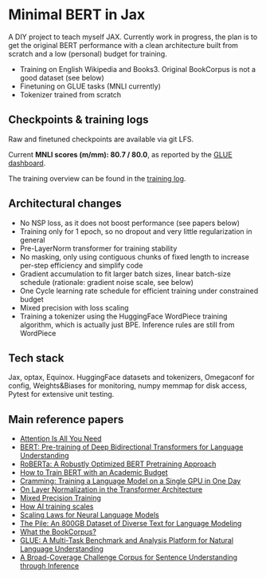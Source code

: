 # Minimal BERT in Jax

A DIY project to teach myself JAX. Currently work in progress, the plan is to get the original BERT performance with a clean architecture built from scratch and a low (personal) budget for training.

- Training on English Wikipedia and Books3. Original BookCorpus is not a good dataset (see below)
- Finetuning on GLUE tasks (MNLI currently)
- Tokenizer trained from scratch

## Checkpoints & training logs
 Raw and finetuned checkpoints are available via git LFS.

 Current **MNLI scores (m/mm): 80.7 / 80.0**, as reported by the [GLUE dashboard](https://gluebenchmark.com/leaderboard).

The training overview can be found in the [training log](log.md).


## Architectural changes
- No NSP loss, as it does not boost performance (see papers below)
- Training only for 1 epoch, so no dropout and very little regularization in general
- Pre-LayerNorm transformer for training stability
- No masking, only using contiguous chunks of fixed length to increase per-step efficiency and simplify code
- Gradient accumulation to fit larger batch sizes, linear batch-size schedule (rationale: gradient noise scale, see below)
- One Cycle learning rate schedule for efficient training under constrained budget
- Mixed precision with loss scaling
- Training a tokenizer using the HuggingFace WordPiece training algorithm, which is actually just BPE. Inference rules are still from WordPiece


## Tech stack
Jax, optax, Equinox. HuggingFace datasets and tokenizers, Omegaconf for config, Weights&Biases for monitoring, numpy memmap for disk access,  Pytest for extensive unit testing.


## Main reference papers
- [Attention Is All You Need](https://arxiv.org/abs/1706.03762)
- [BERT: Pre-training of Deep Bidirectional Transformers for Language Understanding](https://arxiv.org/abs/1810.04805)
- [RoBERTa: A Robustly Optimized BERT Pretraining Approach](https://arxiv.org/abs/1907.11692)
- [How to Train BERT with an Academic Budget](https://arxiv.org/abs/2104.07705)
- [Cramming: Training a Language Model on a Single GPU in One Day](https://arxiv.org/abs/2212.14034)
- [On Layer Normalization in the Transformer Architecture](https://arxiv.org/abs/2002.04745)
- [Mixed Precision Training](https://arxiv.org/abs/1710.03740)
- [How AI training scales](https://openai.com/research/how-ai-training-scales)
- [Scaling Laws for Neural Language Models](https://arxiv.org/abs/2001.08361)
- [The Pile: An 800GB Dataset of Diverse Text for Language Modeling](https://arxiv.org/abs/2101.00027)
- [What the BookCorpus?](https://gist.github.com/alvations/4d2278e5a5fbcf2e07f49315c4ec1110)
- [GLUE: A Multi-Task Benchmark and Analysis Platform for Natural Language Understanding](https://arxiv.org/abs/1804.07461)
- [A Broad-Coverage Challenge Corpus for Sentence Understanding through Inference](https://arxiv.org/abs/1704.05426)
